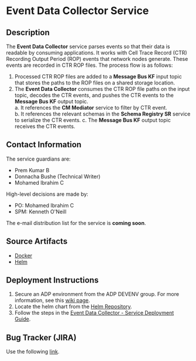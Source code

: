 # Event Data Collector Service

## Description
The **Event Data Collector** service parses events so that their data is readable by consuming applications. It works with Cell Trace Record (CTR) Recording Output Period (ROP) events that network nodes generate. These events are recorded in CTR ROP files. The process flow is as follows:

1. Processed CTR ROP files are added to a **Message Bus KF** input topic that stores the paths to the ROP files on a shared storage location.
2. The **Event Data Collector** consumes the CTR ROP file paths on the input topic, decodes the CTR events, and pushes the CTR events to the **Message Bus KF** output topic.   
  a. It references the **CM Mediator** service to filter by CTR event.   
  b. It references the relevant schemas in the **Schema Registry SR** service to serialize the CTR events.
  c. The **Message Bus KF** output topic receives the CTR events.

## Contact Information

The service guardians are:

- Prem Kumar B
- Donnacha Bushe (Technical Writer)
- Mohamed Ibrahim C

High-level decisions are made by:   

- PO: Mohamed Ibrahim C
- SPM: Kenneth O'Neill

The e-mail distribution list for the service is **coming soon**.

## Source Artifacts

- [Docker](https://gerrit.ericsson.se/plugins/gitiles/AIA/microservices/ctr-parser//master/Docker/)
- [Helm](https://gerrit.ericsson.se/plugins/gitiles/AIA/microservices/ctr-parser//master/charts/eric-event-data-collector)  

## Deployment Instructions

1. Secure an ADP environment from the ADP DEVENV group. For more information, see this [wiki page](
https://openalm.lmera.ericsson.se/plugins/mediawiki/wiki/adp/index.php/Main_Page).
1. Locate the helm chart from the [Helm Repository](https://arm.epk.ericsson.se/artifactory/proj-helm_aia-generic-local/releases/eric-event-data-collector/).
1. Follow the steps in the [Event Data Collector - Service Deployment Guide](https://adp.ericsson.se/marketplace/documentation/2a515e3ec58f19be78505f6890009795/Deployment%20Guide%20).



## Bug Tracker (JIRA)

Use the following [link](https://jira-nam.lmera.ericsson.se/projects/OSSBSS/summary).
